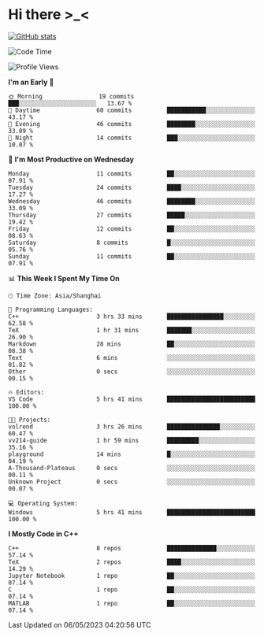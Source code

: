 # Hi there \>_<

[![GitHub stats](https://github-readme-stats.vercel.app/api?username=ARessegetesStery&show_icons=true&theme=transparent)](https://github.com/anuraghazra/github-readme-stats)

<!--START_SECTION:waka-->
![Code Time](http://img.shields.io/badge/Code%20Time-65%20hrs%2015%20mins-blue)

![Profile Views](http://img.shields.io/badge/Profile%20Views-5-blue)

**I'm an Early 🐤** 

```text
🌞 Morning                19 commits          ███░░░░░░░░░░░░░░░░░░░░░░   13.67 % 
🌆 Daytime                60 commits          ███████████░░░░░░░░░░░░░░   43.17 % 
🌃 Evening                46 commits          ████████░░░░░░░░░░░░░░░░░   33.09 % 
🌙 Night                  14 commits          ███░░░░░░░░░░░░░░░░░░░░░░   10.07 % 
```
📅 **I'm Most Productive on Wednesday** 

```text
Monday                   11 commits          ██░░░░░░░░░░░░░░░░░░░░░░░   07.91 % 
Tuesday                  24 commits          ████░░░░░░░░░░░░░░░░░░░░░   17.27 % 
Wednesday                46 commits          ████████░░░░░░░░░░░░░░░░░   33.09 % 
Thursday                 27 commits          █████░░░░░░░░░░░░░░░░░░░░   19.42 % 
Friday                   12 commits          ██░░░░░░░░░░░░░░░░░░░░░░░   08.63 % 
Saturday                 8 commits           █░░░░░░░░░░░░░░░░░░░░░░░░   05.76 % 
Sunday                   11 commits          ██░░░░░░░░░░░░░░░░░░░░░░░   07.91 % 
```


📊 **This Week I Spent My Time On** 

```text
🕑︎ Time Zone: Asia/Shanghai

💬 Programming Languages: 
C++                      3 hrs 33 mins       ████████████████░░░░░░░░░   62.58 % 
TeX                      1 hr 31 mins        ███████░░░░░░░░░░░░░░░░░░   26.90 % 
Markdown                 28 mins             ██░░░░░░░░░░░░░░░░░░░░░░░   08.38 % 
Text                     6 mins              ░░░░░░░░░░░░░░░░░░░░░░░░░   01.82 % 
Other                    0 secs              ░░░░░░░░░░░░░░░░░░░░░░░░░   00.15 % 

🔥 Editors: 
VS Code                  5 hrs 41 mins       █████████████████████████   100.00 % 

🐱‍💻 Projects: 
volrend                  3 hrs 26 mins       ███████████████░░░░░░░░░░   60.47 % 
vv214-guide              1 hr 59 mins        █████████░░░░░░░░░░░░░░░░   35.16 % 
playground               14 mins             █░░░░░░░░░░░░░░░░░░░░░░░░   04.19 % 
A-Thousand-Plateaus      0 secs              ░░░░░░░░░░░░░░░░░░░░░░░░░   00.11 % 
Unknown Project          0 secs              ░░░░░░░░░░░░░░░░░░░░░░░░░   00.07 % 

💻 Operating System: 
Windows                  5 hrs 41 mins       █████████████████████████   100.00 % 
```

**I Mostly Code in C++** 

```text
C++                      8 repos             ██████████████░░░░░░░░░░░   57.14 % 
TeX                      2 repos             ████░░░░░░░░░░░░░░░░░░░░░   14.29 % 
Jupyter Notebook         1 repo              ██░░░░░░░░░░░░░░░░░░░░░░░   07.14 % 
C                        1 repo              ██░░░░░░░░░░░░░░░░░░░░░░░   07.14 % 
MATLAB                   1 repo              ██░░░░░░░░░░░░░░░░░░░░░░░   07.14 % 
```




 Last Updated on 06/05/2023 04:20:56 UTC
<!--END_SECTION:waka-->
